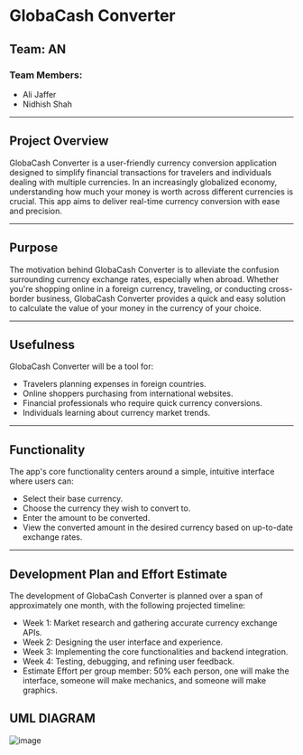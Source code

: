 # GlobaCash Converter

## Team: AN

### Team Members:
- Ali Jaffer
- Nidhish Shah

---

## Project Overview
GlobaCash Converter is a user-friendly currency conversion application designed to simplify financial transactions for travelers and individuals dealing with multiple currencies. In an increasingly globalized economy, understanding how much your money is worth across different currencies is crucial. This app aims to deliver real-time currency conversion with ease and precision.

---

## Purpose
The motivation behind GlobaCash Converter is to alleviate the confusion surrounding currency exchange rates, especially when abroad. Whether you're shopping online in a foreign currency, traveling, or conducting cross-border business, GlobaCash Converter provides a quick and easy solution to calculate the value of your money in the currency of your choice.

---

## Usefulness
GlobaCash Converter will be a tool for:

- Travelers planning expenses in foreign countries.
- Online shoppers purchasing from international websites.
- Financial professionals who require quick currency conversions.
- Individuals learning about currency market trends.

---

## Functionality
The app's core functionality centers around a simple, intuitive interface where users can:

- Select their base currency.
- Choose the currency they wish to convert to.
- Enter the amount to be converted.
- View the converted amount in the desired currency based on up-to-date exchange rates.

---

## Development Plan and Effort Estimate
The development of GlobaCash Converter is planned over a span of approximately one month, with the following projected timeline:

- Week 1: Market research and gathering accurate currency exchange APIs.
- Week 2: Designing the user interface and experience.
- Week 3: Implementing the core functionalities and backend integration.
- Week 4: Testing, debugging, and refining user feedback.
- Estimate Effort per group member: 50% each person, one will make the interface, someone will make mechanics, and someone will make graphics.

## UML DIAGRAM
![image](https://github.com/Ajaffer5/GlobaCash-Converter-Project/assets/149440888/df6438e1-7a31-4fcc-bd70-42d6a459f720)
